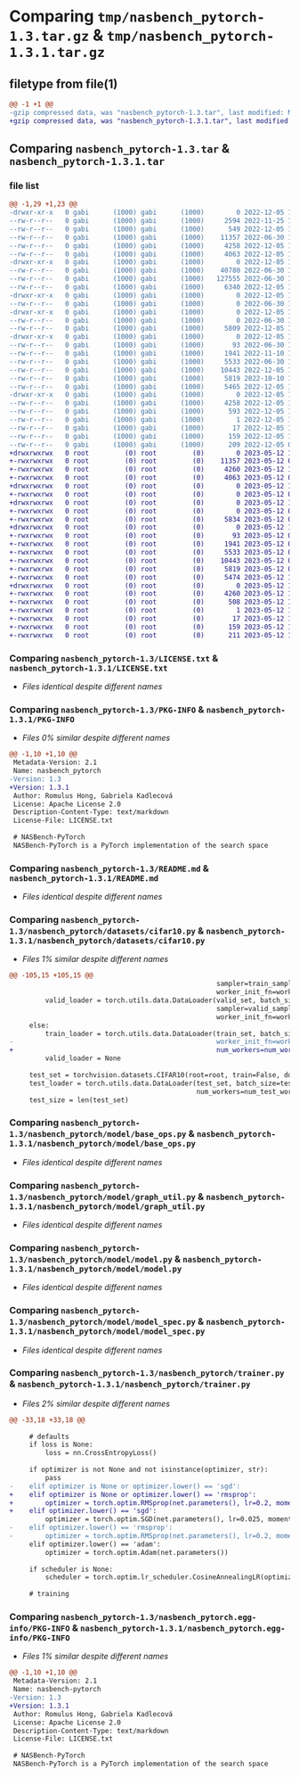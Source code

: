 # Comparing `tmp/nasbench_pytorch-1.3.tar.gz` & `tmp/nasbench_pytorch-1.3.1.tar.gz`

## filetype from file(1)

```diff
@@ -1 +1 @@
-gzip compressed data, was "nasbench_pytorch-1.3.tar", last modified: Mon Dec  5 10:56:00 2022, max compression
+gzip compressed data, was "nasbench_pytorch-1.3.1.tar", last modified: Fri May 12 12:03:18 2023, max compression
```

## Comparing `nasbench_pytorch-1.3.tar` & `nasbench_pytorch-1.3.1.tar`

### file list

```diff
@@ -1,29 +1,23 @@
-drwxr-xr-x   0 gabi      (1000) gabi      (1000)        0 2022-12-05 10:56:00.867383 nasbench_pytorch-1.3/
--rw-r--r--   0 gabi      (1000) gabi      (1000)     2594 2022-11-25 10:07:58.000000 nasbench_pytorch-1.3/.gitignore
--rw-r--r--   0 gabi      (1000) gabi      (1000)      549 2022-12-05 10:36:57.000000 nasbench_pytorch-1.3/Contributors.md
--rw-r--r--   0 gabi      (1000) gabi      (1000)    11357 2022-06-30 11:52:44.000000 nasbench_pytorch-1.3/LICENSE.txt
--rw-r--r--   0 gabi      (1000) gabi      (1000)     4258 2022-12-05 10:56:00.867383 nasbench_pytorch-1.3/PKG-INFO
--rw-r--r--   0 gabi      (1000) gabi      (1000)     4063 2022-12-05 10:53:39.000000 nasbench_pytorch-1.3/README.md
-drwxr-xr-x   0 gabi      (1000) gabi      (1000)        0 2022-12-05 10:56:00.857383 nasbench_pytorch-1.3/assets/
--rw-r--r--   0 gabi      (1000) gabi      (1000)    40780 2022-06-30 11:47:23.000000 nasbench_pytorch-1.3/assets/architecture.png
--rw-r--r--   0 gabi      (1000) gabi      (1000)   127555 2022-06-30 11:47:23.000000 nasbench_pytorch-1.3/assets/param_time_acc.png
--rw-r--r--   0 gabi      (1000) gabi      (1000)     6340 2022-12-05 10:09:51.000000 nasbench_pytorch-1.3/main.py
-drwxr-xr-x   0 gabi      (1000) gabi      (1000)        0 2022-12-05 10:56:00.857383 nasbench_pytorch-1.3/nasbench_pytorch/
--rw-r--r--   0 gabi      (1000) gabi      (1000)        0 2022-06-30 11:47:23.000000 nasbench_pytorch-1.3/nasbench_pytorch/__init__.py
-drwxr-xr-x   0 gabi      (1000) gabi      (1000)        0 2022-12-05 10:56:00.867383 nasbench_pytorch-1.3/nasbench_pytorch/datasets/
--rw-r--r--   0 gabi      (1000) gabi      (1000)        0 2022-06-30 11:47:23.000000 nasbench_pytorch-1.3/nasbench_pytorch/datasets/__init__.py
--rw-r--r--   0 gabi      (1000) gabi      (1000)     5809 2022-12-05 10:27:42.000000 nasbench_pytorch-1.3/nasbench_pytorch/datasets/cifar10.py
-drwxr-xr-x   0 gabi      (1000) gabi      (1000)        0 2022-12-05 10:56:00.867383 nasbench_pytorch-1.3/nasbench_pytorch/model/
--rw-r--r--   0 gabi      (1000) gabi      (1000)       93 2022-06-30 11:47:23.000000 nasbench_pytorch-1.3/nasbench_pytorch/model/__init__.py
--rw-r--r--   0 gabi      (1000) gabi      (1000)     1941 2022-11-10 12:47:05.000000 nasbench_pytorch-1.3/nasbench_pytorch/model/base_ops.py
--rw-r--r--   0 gabi      (1000) gabi      (1000)     5533 2022-06-30 11:47:23.000000 nasbench_pytorch-1.3/nasbench_pytorch/model/graph_util.py
--rw-r--r--   0 gabi      (1000) gabi      (1000)    10443 2022-12-05 10:26:58.000000 nasbench_pytorch-1.3/nasbench_pytorch/model/model.py
--rw-r--r--   0 gabi      (1000) gabi      (1000)     5819 2022-10-10 12:08:07.000000 nasbench_pytorch-1.3/nasbench_pytorch/model/model_spec.py
--rw-r--r--   0 gabi      (1000) gabi      (1000)     5465 2022-12-05 10:02:26.000000 nasbench_pytorch-1.3/nasbench_pytorch/trainer.py
-drwxr-xr-x   0 gabi      (1000) gabi      (1000)        0 2022-12-05 10:56:00.867383 nasbench_pytorch-1.3/nasbench_pytorch.egg-info/
--rw-r--r--   0 gabi      (1000) gabi      (1000)     4258 2022-12-05 10:56:00.000000 nasbench_pytorch-1.3/nasbench_pytorch.egg-info/PKG-INFO
--rw-r--r--   0 gabi      (1000) gabi      (1000)      593 2022-12-05 10:56:00.000000 nasbench_pytorch-1.3/nasbench_pytorch.egg-info/SOURCES.txt
--rw-r--r--   0 gabi      (1000) gabi      (1000)        1 2022-12-05 10:56:00.000000 nasbench_pytorch-1.3/nasbench_pytorch.egg-info/dependency_links.txt
--rw-r--r--   0 gabi      (1000) gabi      (1000)       17 2022-12-05 10:56:00.000000 nasbench_pytorch-1.3/nasbench_pytorch.egg-info/top_level.txt
--rw-r--r--   0 gabi      (1000) gabi      (1000)      159 2022-12-05 10:56:00.867383 nasbench_pytorch-1.3/setup.cfg
--rw-r--r--   0 gabi      (1000) gabi      (1000)      209 2022-12-05 09:52:23.000000 nasbench_pytorch-1.3/setup.py
+drwxrwxrwx   0 root         (0) root         (0)        0 2023-05-12 12:03:18.254732 nasbench_pytorch-1.3.1/
+-rwxrwxrwx   0 root         (0) root         (0)    11357 2023-05-12 09:27:20.000000 nasbench_pytorch-1.3.1/LICENSE.txt
+-rwxrwxrwx   0 root         (0) root         (0)     4260 2023-05-12 12:03:18.254806 nasbench_pytorch-1.3.1/PKG-INFO
+-rwxrwxrwx   0 root         (0) root         (0)     4063 2023-05-12 09:27:20.000000 nasbench_pytorch-1.3.1/README.md
+drwxrwxrwx   0 root         (0) root         (0)        0 2023-05-12 12:03:18.252144 nasbench_pytorch-1.3.1/nasbench_pytorch/
+-rwxrwxrwx   0 root         (0) root         (0)        0 2023-05-12 09:27:20.000000 nasbench_pytorch-1.3.1/nasbench_pytorch/__init__.py
+drwxrwxrwx   0 root         (0) root         (0)        0 2023-05-12 12:03:18.253351 nasbench_pytorch-1.3.1/nasbench_pytorch/datasets/
+-rwxrwxrwx   0 root         (0) root         (0)        0 2023-05-12 09:27:20.000000 nasbench_pytorch-1.3.1/nasbench_pytorch/datasets/__init__.py
+-rwxrwxrwx   0 root         (0) root         (0)     5834 2023-05-12 09:34:28.000000 nasbench_pytorch-1.3.1/nasbench_pytorch/datasets/cifar10.py
+drwxrwxrwx   0 root         (0) root         (0)        0 2023-05-12 12:03:18.254545 nasbench_pytorch-1.3.1/nasbench_pytorch/model/
+-rwxrwxrwx   0 root         (0) root         (0)       93 2023-05-12 09:27:20.000000 nasbench_pytorch-1.3.1/nasbench_pytorch/model/__init__.py
+-rwxrwxrwx   0 root         (0) root         (0)     1941 2023-05-12 09:27:20.000000 nasbench_pytorch-1.3.1/nasbench_pytorch/model/base_ops.py
+-rwxrwxrwx   0 root         (0) root         (0)     5533 2023-05-12 09:27:20.000000 nasbench_pytorch-1.3.1/nasbench_pytorch/model/graph_util.py
+-rwxrwxrwx   0 root         (0) root         (0)    10443 2023-05-12 09:27:20.000000 nasbench_pytorch-1.3.1/nasbench_pytorch/model/model.py
+-rwxrwxrwx   0 root         (0) root         (0)     5819 2023-05-12 09:27:20.000000 nasbench_pytorch-1.3.1/nasbench_pytorch/model/model_spec.py
+-rwxrwxrwx   0 root         (0) root         (0)     5474 2023-05-12 11:55:46.000000 nasbench_pytorch-1.3.1/nasbench_pytorch/trainer.py
+drwxrwxrwx   0 root         (0) root         (0)        0 2023-05-12 12:03:18.252979 nasbench_pytorch-1.3.1/nasbench_pytorch.egg-info/
+-rwxrwxrwx   0 root         (0) root         (0)     4260 2023-05-12 12:03:18.000000 nasbench_pytorch-1.3.1/nasbench_pytorch.egg-info/PKG-INFO
+-rwxrwxrwx   0 root         (0) root         (0)      508 2023-05-12 12:03:18.000000 nasbench_pytorch-1.3.1/nasbench_pytorch.egg-info/SOURCES.txt
+-rwxrwxrwx   0 root         (0) root         (0)        1 2023-05-12 12:03:18.000000 nasbench_pytorch-1.3.1/nasbench_pytorch.egg-info/dependency_links.txt
+-rwxrwxrwx   0 root         (0) root         (0)       17 2023-05-12 12:03:18.000000 nasbench_pytorch-1.3.1/nasbench_pytorch.egg-info/top_level.txt
+-rwxrwxrwx   0 root         (0) root         (0)      159 2023-05-12 12:03:18.255082 nasbench_pytorch-1.3.1/setup.cfg
+-rwxrwxrwx   0 root         (0) root         (0)      211 2023-05-12 12:02:53.000000 nasbench_pytorch-1.3.1/setup.py
```

### Comparing `nasbench_pytorch-1.3/LICENSE.txt` & `nasbench_pytorch-1.3.1/LICENSE.txt`

 * *Files identical despite different names*

### Comparing `nasbench_pytorch-1.3/PKG-INFO` & `nasbench_pytorch-1.3.1/PKG-INFO`

 * *Files 0% similar despite different names*

```diff
@@ -1,10 +1,10 @@
 Metadata-Version: 2.1
 Name: nasbench_pytorch
-Version: 1.3
+Version: 1.3.1
 Author: Romulus Hong, Gabriela Kadlecová
 License: Apache License 2.0
 Description-Content-Type: text/markdown
 License-File: LICENSE.txt
 
 # NASBench-PyTorch
 NASBench-PyTorch is a PyTorch implementation of the search space
```

### Comparing `nasbench_pytorch-1.3/README.md` & `nasbench_pytorch-1.3.1/README.md`

 * *Files identical despite different names*

### Comparing `nasbench_pytorch-1.3/nasbench_pytorch/datasets/cifar10.py` & `nasbench_pytorch-1.3.1/nasbench_pytorch/datasets/cifar10.py`

 * *Files 1% similar despite different names*

```diff
@@ -105,15 +105,15 @@
                                                    sampler=train_sampler, num_workers=num_workers,
                                                    worker_init_fn=worker_fn)
         valid_loader = torch.utils.data.DataLoader(valid_set, batch_size=batch_size, shuffle=False,
                                                    sampler=valid_sampler, num_workers=num_val_workers,
                                                    worker_init_fn=worker_fn)
     else:
         train_loader = torch.utils.data.DataLoader(train_set, batch_size=batch_size, shuffle=True,
-                                                   worker_init_fn=worker_fn)
+                                                   num_workers=num_workers, worker_init_fn=worker_fn)
         valid_loader = None
 
     test_set = torchvision.datasets.CIFAR10(root=root, train=False, download=True, transform=test_transform)
     test_loader = torch.utils.data.DataLoader(test_set, batch_size=test_batch_size, shuffle=False,
                                               num_workers=num_test_workers, worker_init_fn=worker_fn)
     test_size = len(test_set)
```

### Comparing `nasbench_pytorch-1.3/nasbench_pytorch/model/base_ops.py` & `nasbench_pytorch-1.3.1/nasbench_pytorch/model/base_ops.py`

 * *Files identical despite different names*

### Comparing `nasbench_pytorch-1.3/nasbench_pytorch/model/graph_util.py` & `nasbench_pytorch-1.3.1/nasbench_pytorch/model/graph_util.py`

 * *Files identical despite different names*

### Comparing `nasbench_pytorch-1.3/nasbench_pytorch/model/model.py` & `nasbench_pytorch-1.3.1/nasbench_pytorch/model/model.py`

 * *Files identical despite different names*

### Comparing `nasbench_pytorch-1.3/nasbench_pytorch/model/model_spec.py` & `nasbench_pytorch-1.3.1/nasbench_pytorch/model/model_spec.py`

 * *Files identical despite different names*

### Comparing `nasbench_pytorch-1.3/nasbench_pytorch/trainer.py` & `nasbench_pytorch-1.3.1/nasbench_pytorch/trainer.py`

 * *Files 2% similar despite different names*

```diff
@@ -33,18 +33,18 @@
 
     # defaults
     if loss is None:
         loss = nn.CrossEntropyLoss()
 
     if optimizer is not None and not isinstance(optimizer, str):
         pass
-    elif optimizer is None or optimizer.lower() == 'sgd':
+    elif optimizer is None or optimizer.lower() == 'rmsprop':
+        optimizer = torch.optim.RMSprop(net.parameters(), lr=0.2, momentum=0.9, weight_decay=1e-4, eps=1.0)
+    elif optimizer.lower() == 'sgd':
         optimizer = torch.optim.SGD(net.parameters(), lr=0.025, momentum=0.9, weight_decay=1e-4)
-    elif optimizer.lower() == 'rmsprop':
-        optimizer = torch.optim.RMSprop(net.parameters(), lr=0.2, momentum=0.9, weight_decay=1e-4)
     elif optimizer.lower() == 'adam':
         optimizer = torch.optim.Adam(net.parameters())
 
     if scheduler is None:
         scheduler = torch.optim.lr_scheduler.CosineAnnealingLR(optimizer, num_epochs)
 
     # training
```

### Comparing `nasbench_pytorch-1.3/nasbench_pytorch.egg-info/PKG-INFO` & `nasbench_pytorch-1.3.1/nasbench_pytorch.egg-info/PKG-INFO`

 * *Files 1% similar despite different names*

```diff
@@ -1,10 +1,10 @@
 Metadata-Version: 2.1
 Name: nasbench-pytorch
-Version: 1.3
+Version: 1.3.1
 Author: Romulus Hong, Gabriela Kadlecová
 License: Apache License 2.0
 Description-Content-Type: text/markdown
 License-File: LICENSE.txt
 
 # NASBench-PyTorch
 NASBench-PyTorch is a PyTorch implementation of the search space
```

